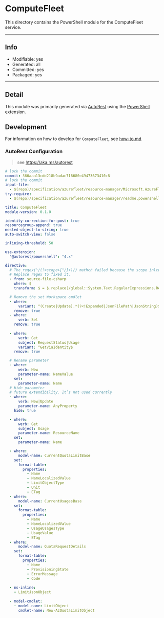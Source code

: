 <!-- region Generated -->
# ComputeFleet
This directory contains the PowerShell module for the ComputeFleet service.

---
## Info
- Modifiable: yes
- Generated: all
- Committed: yes
- Packaged: yes

---
## Detail
This module was primarily generated via [AutoRest](https://github.com/Azure/autorest) using the [PowerShell](https://github.com/Azure/autorest.powershell) extension.

## Development
For information on how to develop for `ComputeFleet`, see [how-to.md](how-to.md).
<!-- endregion -->

### AutoRest Configuration
> see https://aka.ms/autorest

``` yaml
# lock the commit
commit: 366aaa13cdd218b9adac716680e49473673410c8
# lock the commit
input-file:
  - $(repo)/specification/azurefleet/resource-manager/Microsoft.AzureFleet/stable/2024-11-01/azurefleet.json
try-require: 
  - $(repo)/specification/azurefleet/resource-manager/readme.powershell.md

title: ComputeFleet
module-version: 0.1.0

identity-correction-for-post: true
resourcegroup-append: true
nested-object-to-string: true
auto-switch-view: false

inlining-threshold: 50

use-extension: 
  "@autorest/powershell": "4.x"

directive:
  # The regex(^/(?<scope>[^/]+)/) mathch failed because the scope inlcude '/' character.
  # Replace regex to fixed it. 
  - from: source-file-csharp
    where: $
    transform: $ = $.replace(/global::System.Text.RegularExpressions.Regex\(\"\^\/\(\?\<scope\>\[\^\/\]\+\)/g, 'global::System.Text.RegularExpressions.Regex("^/(?<scope>.+)');

  # Remove the set Workspace cmdlet
  - where:
      variant: ^(Create|Update).*(?<!Expanded|JsonFilePath|JsonString)$
    remove: true
  - where:
      verb: Set
    remove: true
    
  - where:
      verb: Get
      subject: RequestStatus|Usage
      variant: ^GetViaIdentity$
    remove: true

  # Rename parameter
  - where:
      werb: New
      parameter-name: NameValue
    set:
      parameter-name: Name
  # Hide parameter
  # future extendibility. It’s not used currently
  - where:
      verb: New|Update
      parameter-name: AnyProperty
    hide: true

  - where:
      werb: Get
      subject: Usage
      parameter-name: ResourceName
    set:
      parameter-name: Name

  - where:
      model-name: CurrentQuotaLimitBase
    set:
      format-table:
        properties:
          - Name
          - NameLocalizedValue
          - LimitObjectType
          - Unit
          - ETag
  - where:
      model-name: CurrentUsagesBase
    set:
      format-table:
        properties:
          - Name
          - NameLocalizedValue
          - UsageUsagesType
          - UsageValue
          - ETag
  - where:
      model-name: QuotaRequestDetails
    set:
      format-table:
        properties:
          - Name
          - ProvisioningState
          - ErrorMessage
          - Code
  
  - no-inline:
    - LimitJsonObject
    
  - model-cmdlet:
    - model-name: LimitObject
      cmdlet-name: New-AzQuotaLimitObject
```
